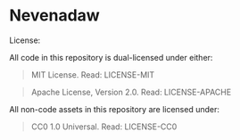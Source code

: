 # Nevenadaw

License:

All code in this repository is dual-licensed under either:

> MIT License. Read: LICENSE-MIT

> Apache License, Version 2.0. Read: LICENSE-APACHE

All non-code assets in this repository are licensed under:

> CC0 1.0 Universal. Read: LICENSE-CC0
